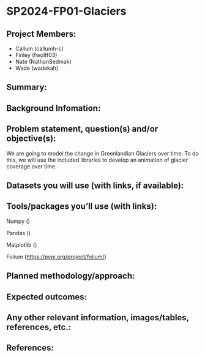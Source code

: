 # SP2024-FP01-Glaciers
## Project Members: 
- Callum (callumh-c)
- Finley (fwolff03)
- Nate (NathanSedmak)
- Wade (wadekah)
## Summary: 


## Background Infomation:


## Problem statement, question(s) and/or objective(s):
We are going to model the change in Greenlandian Glaciers over time. To do this, we will use the included libraries to develop an animation of glacier coverage over time.

## Datasets you will use (with links, if available):


## Tools/packages you’ll use (with links):
Numpy ()

Pandas ()

Matplotlib ()

Folium (https://pypi.org/project/folium/)

## Planned methodology/approach:


## Expected outcomes:


## Any other relevant information, images/tables, references, etc.:


## References:


